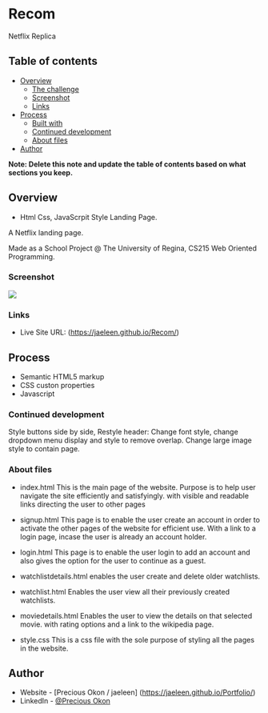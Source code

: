 # Recom
Netflix Replica

## Table of contents

- [Overview](#overview)
  - [The challenge](#the-challenge)
  - [Screenshot](#screenshot)
  - [Links](#links)
- [Process](#my-process)
  - [Built with](#built-with)
  - [Continued development](#continued-development)
  - [About files](#about-files)
- [Author](#author)

**Note: Delete this note and update the table of contents based on what sections you keep.**

## Overview 
- Html Css, JavaScrpit Style Landing Page.

A Netflix landing page.

Made as a School Project @ The University of Regina, CS215 Web Oriented Programming.


### Screenshot

![](Assets/images/screenshot1.png)

### Links

- Live Site URL: (https://jaeleen.github.io/Recom/)

## Process

- Semantic HTML5 markup
- CSS custon properties
- Javascript

### Continued development

Style buttons side by side, Restyle header: Change font style, change dropdown menu display and style to remove overlap.
Change large image style to contain page.

### About files

- index.html
This is the main page of the website. Purpose is to help user navigate the site efficiently and satisfyingly. with visible and readable links directing the user to other pages

- signup.html
This page is to enable the user create an account in order to activate the other pages of the website for efficient use. With a link to a login page, incase the user is already an account holder.

- login.html
This page is to enable the user login to add an account and also gives the option for the user to continue as a guest.

- watchlistdetails.html
enables the user create and delete older watchlists.

- watchlist.html
Enables the user view all their previously created watchlists.

- moviedetails.html
Enables the user to view the details on that selected movie. with rating options and a link to the wikipedia page. 

- style.css
This is a css file with the sole purpose of styling all the pages in the website.


## Author

- Website - [Precious Okon / jaeleen] (https://jaeleen.github.io/Portfolio/)
- LinkedIn - [@Precious Okon](https://www.linkedin.com/in/precious-okon-995a3b197/)


